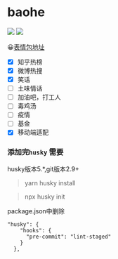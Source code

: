 # baohe


![](https://img.shields.io/apm/l/vim-mode) ![](https://img.shields.io/badge/download-1K-brightgreen.svg)


😀[表情包地址](https://emojipedia.org/people/)

- [x] 知乎热榜
- [x] 微博热搜
- [x] 笑话
- [ ] 土味情话
- [ ] 加油吧，打工人
- [ ] 毒鸡汤
- [ ] 疫情
- [ ] 基金
- [x] 移动端适配

### 添加完`husky` 需要
husky版本5.*,git版本2.9+

> yarn husky install

> npx husky init

package.json中删除
```
"husky": {
    "hooks": {
      "pre-commit": "lint-staged"
    }
  },

  ```
